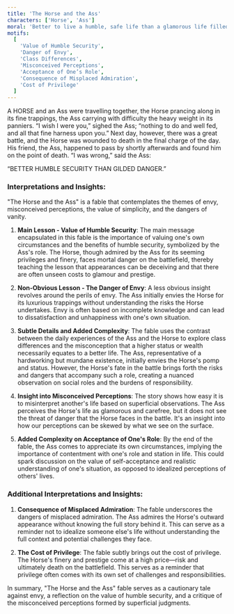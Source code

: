 ```yaml
---
title: 'The Horse and the Ass'
characters: ['Horse', 'Ass']
moral: 'Better to live a humble, safe life than a glamorous life filled with danger.'
motifs:
  [
    'Value of Humble Security',
    'Danger of Envy',
    'Class Differences',
    'Misconceived Perceptions',
    'Acceptance of One’s Role',
    'Consequence of Misplaced Admiration',
    'Cost of Privilege'
  ]
---
```


A HORSE and an Ass were travelling together, the Horse prancing along in its fine trappings, the Ass carrying with difficulty the heavy weight in its panniers. “I wish I were you,” sighed the Ass; “nothing to do and well fed, and all that fine harness upon you.” Next day, however, there was a great battle, and the Horse was wounded to death in the final charge of the day. His friend, the Ass, happened to pass by shortly afterwards and found him on the point of death. “I was wrong,” said the Ass:

“BETTER HUMBLE SECURITY THAN GILDED DANGER.”

### Interpretations and Insights:

"The Horse and the Ass" is a fable that contemplates the themes of envy, misconceived perceptions, the value of simplicity, and the dangers of vanity.

1. **Main Lesson - Value of Humble Security**: The main message encapsulated in this fable is the importance of valuing one's own circumstances and the benefits of humble security, symbolized by the Ass's role. The Horse, though admired by the Ass for its seeming privileges and finery, faces mortal danger on the battlefield, thereby teaching the lesson that appearances can be deceiving and that there are often unseen costs to glamour and prestige.

2. **Non-Obvious Lesson - The Danger of Envy**: A less obvious insight revolves around the perils of envy. The Ass initially envies the Horse for its luxurious trappings without understanding the risks the Horse undertakes. Envy is often based on incomplete knowledge and can lead to dissatisfaction and unhappiness with one's own situation.

3. **Subtle Details and Added Complexity**: The fable uses the contrast between the daily experiences of the Ass and the Horse to explore class differences and the misconception that a higher status or wealth necessarily equates to a better life. The Ass, representative of a hardworking but mundane existence, initially envies the Horse's pomp and status. However, the Horse's fate in the battle brings forth the risks and dangers that accompany such a role, creating a nuanced observation on social roles and the burdens of responsibility.

4. **Insight into Misconceived Perceptions**: The story shows how easy it is to misinterpret another's life based on superficial observations. The Ass perceives the Horse's life as glamorous and carefree, but it does not see the threat of danger that the Horse faces in the battle. It's an insight into how our perceptions can be skewed by what we see on the surface.

5. **Added Complexity on Acceptance of One's Role**: By the end of the fable, the Ass comes to appreciate its own circumstances, implying the importance of contentment with one's role and station in life. This could spark discussion on the value of self-acceptance and realistic understanding of one's situation, as opposed to idealized perceptions of others' lives.

### Additional Interpretations and Insights:

1. **Consequence of Misplaced Admiration**: The fable underscores the dangers of misplaced admiration. The Ass admires the Horse's outward appearance without knowing the full story behind it. This can serve as a reminder not to idealize someone else's life without understanding the full context and potential challenges they face.

2. **The Cost of Privilege**: The fable subtly brings out the cost of privilege. The Horse's finery and prestige come at a high price—risk and ultimately death on the battlefield. This serves as a reminder that privilege often comes with its own set of challenges and responsibilities.

In summary, "The Horse and the Ass" fable serves as a cautionary tale against envy, a reflection on the value of humble security, and a critique of the misconceived perceptions formed by superficial judgments.
